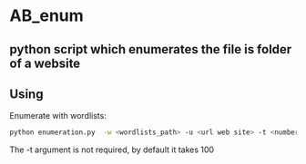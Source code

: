 # AB_enum
## python script which enumerates the file is folder of a website

## Using
Enumerate with wordlists:
```sh
python enumeration.py  -w <wordlists_path> -u <url web site> -t <number_thread>
```
The -t argument is not required, by default it takes 100

